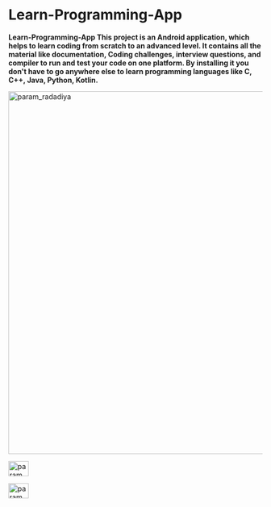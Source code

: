 # Learn-Programming-App
**Learn-Programming-App This project is an Android application, which helps to learn coding from scratch to an advanced level. It contains all the material like documentation, Coding challenges, interview questions, and compiler to run and test your code on one platform.
By installing it you don't have to go anywhere else to learn programming languages like C, C++, Java, Python, Kotlin.**

<a><img align="center" src="https://drive.google.com/file/d/1isuoXEUmymSZYYv0Iny8KX048mVnEwgL/view?usp=sharing" alt="param_radadiya" height="720" width="1520" /></a>

<a><img align="center" src="https://cdn.jsdelivr.net/npm/simple-icons@3.0.1/icons/twitter.svg" alt="param_radadiya" height="30" width="40" /></a>

<a><img align="center" src="https://cdn.jsdelivr.net/npm/simple-icons@3.0.1/icons/twitter.svg" alt="param_radadiya" height="30" width="40" /></a>
